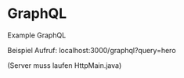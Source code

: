 # GraphQL
Example GraphQL


Beispiel Aufruf:
localhost:3000/graphql?query=hero

(Server muss laufen HttpMain.java)
